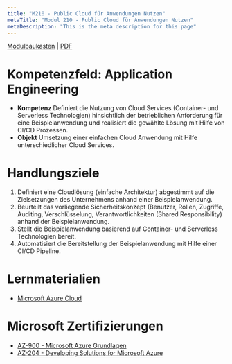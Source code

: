 ```yaml
---
title: "M210 - Public Cloud für Anwendungen Nutzen"
metaTitle: "Modul 210 - Public Cloud für Anwendungen Nutzen"
metaDescription: "This is the meta description for this page"
---
```



[Modulbaukasten](https://www.modulbaukasten.ch/module/c79920b1-1878-eb11-a812-000d3a831967/de-DE?title=Public-Cloud-f%C3%BCr-Anwendungen-nutzen) |
[PDF](https://modulbaukasten.ch/Module/210_1_Public%20Cloud%20f%C3%BCr%20Anwendungen%20nutzen.pdf)

# Kompetenzfeld: Application Engineering

- **Kompetenz**
  Definiert die Nutzung von Cloud Services (Container- und Serverless Technologien) hinsichtlich der betrieblichen Anforderung für eine Beispielanwendung und realisiert die gewählte Lösung mit Hilfe von CI/CD Prozessen.
- **Objekt**
  Umsetzung einer einfachen Cloud Anwendung mit Hilfe unterschiedlicher Cloud Services.

# Handlungsziele

1. Definiert eine Cloudlösung (einfache Architektur) abgestimmt auf die Zielsetzungen des Unternehmens anhand einer Beispielanwendung.
2. Beurteilt das vorliegende Sicherheitskonzept (Benutzer, Rollen, Zugriffe, Auditing, Verschlüsselung, Verantwortlichkeiten (Shared Responsibility) anhand der Beispielanwendung.
3. Stellt die Beispielanwendung basierend auf Container- und Serverless Technologien bereit.
4. Automatisiert die Bereitstellung der Beispielanwendung mit Hilfe einer CI/CD Pipeline.

# Lernmaterialien

- [Microsoft Azure Cloud](https://azure.microsoft.com/de-de/)

# Microsoft Zertifizierungen

- [AZ-900 - Microsoft Azure Grundlagen](https://docs.microsoft.com/de-de/learn/certifications/exams/az-900)
- [AZ-204 - Developing Solutions for Microsoft Azure](https://docs.microsoft.com/de-de/learn/certifications/exams/az-204)